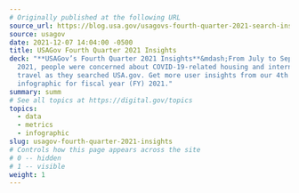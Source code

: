 ```yaml
---
# Originally published at the following URL
source_url: https://blog.usa.gov/usagovs-fourth-quarter-2021-search-insights
source: usagov
date: 2021-12-07 14:04:00 -0500
title: USAGov Fourth Quarter 2021 Insights
deck: "**USAGov’s Fourth Quarter 2021 Insights**&mdash;From July to September
  2021, people were concerned about COVID-19-related housing and international
  travel as they searched USA.gov. Get more user insights from our 4th quarter
  infographic for fiscal year (FY) 2021."
summary: summ
# See all topics at https://digital.gov/topics
topics:
  - data
  - metrics
  - infographic
slug: usagov-fourth-quarter-2021-insights
# Controls how this page appears across the site
# 0 -- hidden
# 1 -- visible
weight: 1
---
```

